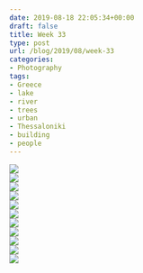 ```yaml
---
date: 2019-08-18 22:05:34+00:00
draft: false
title: Week 33
type: post
url: /blog/2019/08/week-33
categories:
- Photography
tags:
- Greece 
- lake 
- river 
- trees 
- urban 
- Thessaloniki 
- building 
- people
---
```


![](/images/2019-08-18-Week-33/2019-08-18-Week-33-1.jpeg)  
![](/images/2019-08-18-Week-33/2019-08-18-Week-33-2.jpeg)  
![](/images/2019-08-18-Week-33/2019-08-18-Week-33-3.jpeg)  
![](/images/2019-08-18-Week-33/2019-08-18-Week-33-4.jpeg)  
![](/images/2019-08-18-Week-33/2019-08-18-Week-33-5.jpeg)  
![](/images/2019-08-18-Week-33/2019-08-18-Week-33-6.jpeg)  
![](/images/2019-08-18-Week-33/2019-08-18-Week-33-7.jpeg)  
![](/images/2019-08-18-Week-33/2019-08-18-Week-33-8.jpeg)  
![](/images/2019-08-18-Week-33/2019-08-18-Week-33-9.jpeg)  
![](/images/2019-08-18-Week-33/2019-08-18-Week-33-10.jpeg)  
![](/images/2019-08-18-Week-33/2019-08-18-Week-33-11.jpeg)